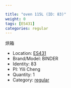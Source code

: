 ```yaml
---

title: "oven 115L (ID: 83)"
weight: 0
tags: [ES431]
categories: regular
---
```


烘箱

<!--more-->



- Location: [ES431](../../tags/es431)
- Brand/Model: BINDER
- Identity: 83
- PI: Yili Cheng
- Quantity: 1
- Category: [regular](../../categories/regular)






